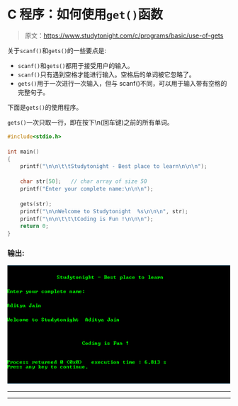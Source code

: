 # C 程序：如何使用`get()`函数

> 原文：<https://www.studytonight.com/c/programs/basic/use-of-gets>

关于`scanf()`和`gets()`的一些要点是:

*   `scanf()`和`gets()`都用于接受用户的输入。
*   `scanf()`只有遇到空格才能进行输入。空格后的单词被它忽略了。
*   `gets()`用于一次进行一次输入，但与 scanf()不同，可以用于输入带有空格的完整句子。

下面是`gets()`的使用程序。

`gets()`一次只取一行，即在按下\n(回车键)之前的所有单词。

```cpp
#include<stdio.h>

int main()
{
    printf("\n\n\t\tStudytonight - Best place to learn\n\n\n");

    char str[50];   // char array of size 50
    printf("Enter your complete name:\n\n\n");

    gets(str);
    printf("\n\nWelcome to Studytonight  %s\n\n\n", str);
    printf("\n\n\t\t\tCoding is Fun !\n\n\n");
    return 0;
}
```

### 输出:

![Use of Gets() Program in C language](img/c46f6de6b227e6775c6bd34461348e82.png)

* * *

* * *